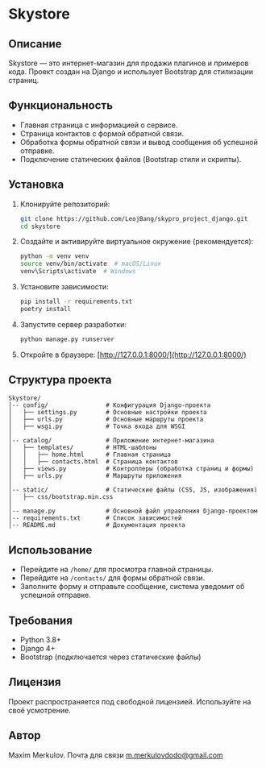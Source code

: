 # Skystore

## Описание
Skystore — это интернет-магазин для продажи плагинов и примеров кода. Проект создан на Django и использует Bootstrap для стилизации страниц.

## Функциональность
- Главная страница с информацией о сервисе.
- Страница контактов с формой обратной связи.
- Обработка формы обратной связи и вывод сообщения об успешной отправке.
- Подключение статических файлов (Bootstrap стили и скрипты).

## Установка

1. Клонируйте репозиторий:
   ```sh
   git clone https://github.com/LeojBang/skypro_project_django.git
   cd skystore
   ```
2. Создайте и активируйте виртуальное окружение (рекомендуется):
   ```sh
   python -m venv venv
   source venv/bin/activate  # macOS/Linux
   venv\Scripts\activate  # Windows
   ```
3. Установите зависимости:
   ```sh
   pip install -r requirements.txt
   poetry install
   ```
4. Запустите сервер разработки:
   ```sh
   python manage.py runserver
   ```
5. Откройте в браузере: [http://127.0.0.1:8000/](http://127.0.0.1:8000/)

## Структура проекта
```
Skystore/
│-- config/                # Конфигурация Django-проекта
│   ├── settings.py        # Основные настройки проекта
│   ├── urls.py            # Основные маршруты проекта
│   ├── wsgi.py            # Точка входа для WSGI
│
│-- catalog/               # Приложение интернет-магазина
│   ├── templates/         # HTML-шаблоны
│   │   ├── home.html      # Главная страница
│   │   ├── contacts.html  # Страница контактов
│   ├── views.py           # Контроллеры (обработка страниц и формы)
│   ├── urls.py            # Маршруты приложения
│
│-- static/                # Статические файлы (CSS, JS, изображения)
│   ├── css/bootstrap.min.css
│
│-- manage.py              # Основной файл управления Django-проектом
│-- requirements.txt       # Список зависимостей
│-- README.md              # Документация проекта
```

## Использование
- Перейдите на `/home/` для просмотра главной страницы.
- Перейдите на `/contacts/` для формы обратной связи.
- Заполните форму и отправьте сообщение, система уведомит об успешной отправке.

## Требования
- Python 3.8+
- Django 4+
- Bootstrap (подключается через статические файлы)

## Лицензия
Проект распространяется под свободной лицензией. Используйте на своё усмотрение.

## Автор
Maxim Merkulov. Почта для связи m.merkulovdodo@gmail.com

